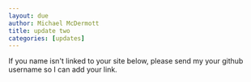 ```yaml
---
layout: due
author: Michael McDermott
title: update two
categories: [updates]
---
```


If you name isn't linked to your site below, please send my your github username so I can add your link.